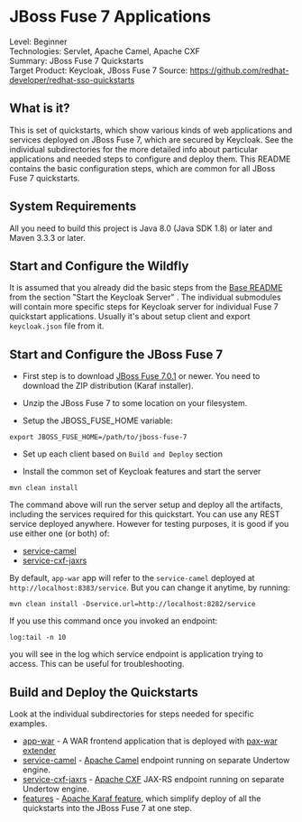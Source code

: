 JBoss Fuse 7 Applications
=========================

Level: Beginner  
Technologies: Servlet, Apache Camel, Apache CXF  
Summary: JBoss Fuse 7 Quickstarts  
Target Product: <span>Keycloak</span>, JBoss Fuse 7
Source: <https://github.com/redhat-developer/redhat-sso-quickstarts>  


What is it?
-----------

This is set of quickstarts, which show various kinds of web applications and services deployed on JBoss Fuse 7, which are secured by <span>Keycloak</span>. See the individual subdirectories
for the more detailed info about particular applications and needed steps to configure and deploy them. This README contains the basic configuration steps, which 
are common for all JBoss Fuse 7 quickstarts.


System Requirements
-------------------

All you need to build this project is Java 8.0 (Java SDK 1.8) or later and Maven 3.3.3 or later.

Start and Configure the Wildfly
-------------------------------

It is assumed that you already did the basic steps from the [Base README](../README.md) from the section "Start the <span>Keycloak</span> Server" .
The individual submodules will contain more specific steps for <span>Keycloak</span> server for individual Fuse 7 quickstart applications. Usually it's about setup client 
and export `keycloak.json` file from it.

Start and Configure the JBoss Fuse 7
------------------------------------
* First step is to download [JBoss Fuse 7.0.1](https://developers.redhat.com/products/fuse/download/) or newer. You need to download the ZIP distribution (Karaf installer).

* Unzip the JBoss Fuse 7 to some location on your filesystem.

* Setup the JBOSS_FUSE_HOME variable:

```
export JBOSS_FUSE_HOME=/path/to/jboss-fuse-7
```

* Set up each client based on `Build and Deploy` section

* Install the common set of Keycloak features and start the server
```
mvn clean install
```

The command above will run the server setup and deploy all the artifacts, including the services required for this quickstart. You can use any REST service deployed anywhere. However for testing purposes, it is good if you use either one (or both) of:

* [service-camel](../fuse70/service-camel/README.md)
* [service-cxf-jaxrs](../fuse70/service-cxf-jaxrs/README.md)

By default, `app-war` app will refer to the `service-camel` deployed at `http://localhost:8383/service`. But you can change it anytime, by running:

```
mvn clean install -Dservice.url=http://localhost:8282/service
```

If you use this command once you invoked an endpoint:
```
log:tail -n 10
```
you will see in the log which service endpoint is application trying to access. This can be useful for troubleshooting.

Build and Deploy the Quickstarts
--------------------------------

Look at the individual subdirectories for steps needed for specific examples.

* [app-war](app-war/README.md) - A WAR frontend application that is deployed with [pax-war extender](https://ops4j1.jira.com/wiki/display/ops4j/Pax+Web+Extender+-+War)
* [service-camel](service-camel/README.md) - [Apache Camel](http://camel.apache.org/) endpoint running on separate Undertow engine.
* [service-cxf-jaxrs](service-cxf-jaxrs/README.md) - [Apache CXF](http://cxf.apache.org/) JAX-RS endpoint running on separate Undertow engine.
* [features](features/README.md) - [Apache Karaf feature](https://karaf.apache.org/manual/latest-2.x/users-guide/provisioning.html), which simplify deploy of all the quickstarts into the JBoss Fuse 7 at one step.
